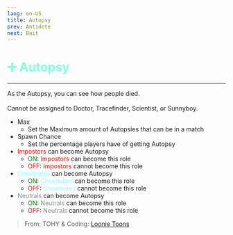 ```yaml
---
lang: en-US
title: Autopsy
prev: Antidote
next: Bait
---
```


# <font color=#80ffdd>➕ <b>Autopsy</b></font> <Badge text="Helpful" type="tip" vertical="middle"/>
---

As the Autopsy, you can see how people died.<br><br>
Cannot be assigned to Doctor, Tracefinder, Scientist, or Sunnyboy.

* Max
  * Set the Maximum amount of Autopsies that can be in a match
* Spawn Chance
  * Set the percentage players have of getting Autopsy
* <font color=red>Impostors</font> can become Autopsy
  * <font color=green>ON</font>: <font color=red>Impostors</font> can become this role
  * <font color=red>OFF</font>: <font color=red>Impostors</font> cannot become this role
* <font color=#8cffff>Crewmates</font> can become Autopsy
  * <font color=green>ON</font>: <font color=#8cffff>Crewmates</font> can become this role
  * <font color=red>OFF</font>: <font color=#8cffff>Crewmates</font> cannot become this role
* <font color=#7f8c8d>Neutrals</font> can become Autopsy
  * <font color=green>ON</font>: <font color=#7f8c8d>Neutrals</font> can become this role
  * <font color=red>OFF</font>: <font color=#7f8c8d>Neutrals</font> cannot become this role

> From: TOHY & Coding: [Loonie Toons](https://github.com/Loonie-Toons)